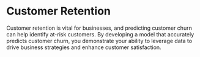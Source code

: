 # Customer Retention

Customer retention is vital for businesses, and predicting customer churn can help identify at-risk customers. By developing a model that accurately predicts customer churn, you demonstrate your ability to leverage data to drive business strategies and enhance customer satisfaction.
